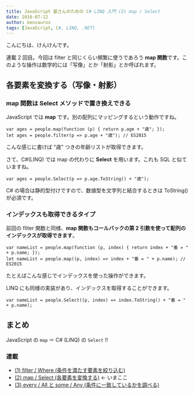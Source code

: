 ```yaml
---
title: JavaScript 屋さんのための C# LINQ 入門 (2) map / Select
date: 2016-07-12
author: kenzauros
tags: [JavaScript, C#, LINQ, .NET]
---
```


こんにちは、けんけんです。

連載 2 回目。今回は filter と同じくらい頻繁に使うであろう **map 関数**です。このような操作は数学的には「写像」とか「射影」とか呼ばれます。

## 各要素を変換する（写像・射影）

### map 関数は Select メソッドで置き換えできる

JavaScript では **map** です。別の配列にマッピングするという動作ですね。

```
var ages = people.map(function (p) { return p.age + "歳"; });
let ages = people.filter(p => p.age + "歳"); // ES2015
```

こんな感じに書けば "歳" つきの年齢リストが取得できます。

さて、C#(LINQ) では map の代わりに **Select** を用います。これも SQL と似ていますね。

```
var ages = people.Select(p => p.age.ToString() + "歳");
```

C# の場合は静的型付けですので、数値型を文字列と結合するときは ToString() が必須です。

### インデックスも取得できるタイプ

前回の filter 関数と同様、**map 関数もコールバックの第 2 引数を使って配列のインデックスが取得できます**。

```
var nameList = people.map(function (p, index) { return index + "番 = " + p.name; });
let nameList = people.map((p, index) => index + "番 = " + p.name); // ES2015
```

たとえばこんな感じでインデックスを使った操作ができます。

LINQ にも同様の実装があり、インデックスを取得することができます。

```
var nameList = people.Select((p, index) => index.ToString() + "番 = " + p.name);
```

## まとめ

JavaScript の `map` ＝ C# (LINQ) の `Select` !!

### 連載

- [(1) filter / Where (条件を満たす要素を絞り込む)](https://mseeeen.msen.jp/linq-basic-for-javascript-programmers-1)
- [(2) map / Select (各要素を変換する)](https://mseeeen.msen.jp/linq-basic-for-javascript-programmers-2) ← いまここ
- [(3) every / All と some / Any (条件に一致しているかを調べる)](https://mseeeen.msen.jp/linq-basic-for-javascript-programmers-3)